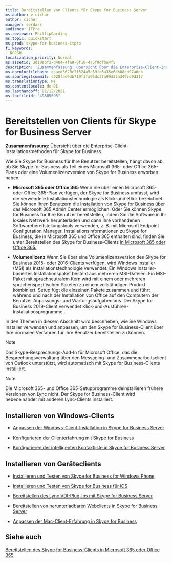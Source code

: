 ```yaml
---
title: Bereitstellen von Clients für Skype for Business Server
ms.author: v-cichur
author: cichur
manager: serdars
audience: ITPro
ms.reviewer: PhillipGarding
ms.topic: quickstart
ms.prod: skype-for-business-itpro
f1.keywords:
- NOCSH
localization_priority: Normal
ms.assetid: 3d10abf2-d484-4fa0-8f10-4a5f9dfba4f5
description: 'Zusammenfassung: Übersicht über die Enterprise-Client-Installationsmethoden für Skype for Business.'
ms.openlocfilehash: ccaed5620c7f524a5a39fc6a35e6d688cd97a0eb
ms.sourcegitcommit: c528fad9db719f3fa96dc3fa99332a349cd9d317
ms.translationtype: MT
ms.contentlocale: de-DE
ms.lasthandoff: 01/12/2021
ms.locfileid: "49805695"
---
```

# <a name="deploy-clients-for-skype-for-business-server"></a>Bereitstellen von Clients für Skype for Business Server
 
**Zusammenfassung:** Übersicht über die Enterprise-Client-Installationsmethoden für Skype for Business.
  
Wie Sie Skype for Business für Ihre Benutzer bereitstellen, hängt davon ab, ob Sie Skype for Business als Teil eines Microsoft 365- oder Office 365-Plans oder eine Volumenlizenzversion von Skype for Business erworben haben. 
  
- **Microsoft 365 oder Office 365** Wenn Sie über einen Microsoft 365- oder Office 365-Plan verfügen, der Skype for Business umfasst, wird die verwendete Installationstechnologie als Klick-und-Klick bezeichnet. Sie können Ihren Benutzern die Installation von Skype for Business über das Microsoft 365 Admin Center ermöglichen. Oder Sie können Skype for Business für Ihre Benutzer bereitstellen, indem Sie die Software in Ihr lokales Netzwerk herunterladen und dann Ihre vorhandenen Softwarebereitstellungstools verwenden, z. B. mit Microsoft Endpoint Configuration Manager. Installationsinformationen zu Skype for Business, die in Microsoft 365 und Office 365 enthalten sind, finden Sie unter Bereitstellen des Skype for Business-Clients [in Microsoft 365 oder Office 365.](https://support.office.com/article/8c563b81-22c9-4024-9efe-9fe28c7bbc96)
    
- **Volumenlizenz** Wenn Sie über eine Volumenlizenzversion des Skype for Business 2015- oder 2016-Clients verfügen, wird Windows Installer (MSI) als Installationstechnologie verwendet. Ein Windows Installer-basiertes Installationspaket besteht aus mehreren MSI-Dateien. Ein MSI-Paket mit sprachneutralem Kern wird mit einem oder mehreren sprachenspezifischen Paketen zu einem vollständigen Produkt kombiniert. Setup fügt die einzelnen Pakete zusammen und führt während und nach der Installation von Office auf den Computern der Benutzer Anpassungs- und Wartungsaufgaben aus. Der Skype for Business 2019-Client verwendet Klick-und-Ausführen-Installationsprogramme.
    
In den Themen in diesem Abschnitt wird beschrieben, wie Sie Windows Installer verwenden und anpassen, um den Skype for Business-Client über Ihre normalen Verfahren für Ihre Benutzer bereitstellen zu können.
  
> [!NOTE]
> Das Skype-Besprechungs-Add-In für Microsoft Office, das die Besprechungsverwaltung über den Messaging- und Zusammenarbeitsclient von Outlook unterstützt, wird automatisch mit Skype for Business-Clients installiert. 
  
> [!NOTE]
> Die Microsoft 365- und Office 365-Setupprogramme deinstallieren frühere Versionen von Lync nicht. Der Skype for Business-Client wird nebeneinander mit anderen Lync-Clients installiert. 
  
## <a name="installing-windows-clients"></a>Installieren von Windows-Clients

- [Anpassen der Windows-Client-Installation in Skype for Business Server](customize-windows-client-installation.md)
    
- [Konfigurieren der Clienterfahrung mit Skype for Business](configure-the-client-experience.md)
    
- [Konfigurieren der intelligenten Kontaktliste in Skype for Business Server](configure-smart-contacts-list.md)
    
## <a name="installing-device-clients"></a>Installieren von Geräteclients

- [Installieren und Testen von Skype for Business for Windows Phone](windows-phone.md)
    
- [Installieren und Testen von Skype for Business für iOS](ios.md)
    
    
- [Bereitstellen des Lync VDI-Plug-Ins mit Skype for Business Server](deploy-the-lync-vdi-plug-in.md)
    
- [Bereitstellen von herunterladbaren Webclients in Skype for Business Server](deploy-web-downloadable-clients.md)
    
- [Anpassen der Mac-Client-Erfahrung in Skype for Business](customize-the-mac-client-experience.md)
    
## <a name="see-also"></a>Siehe auch

[Bereitstellen des Skype for Business-Clients in Microsoft 365 oder Office 365](../../../SfbOnline/set-up-skype-for-business-online/deploy-the-skype-for-business-client-in-office-365.md)

